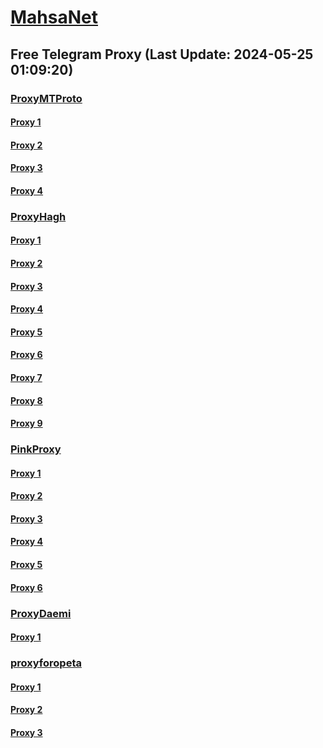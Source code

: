 
# [MahsaNet](https://t.me/mahsa_net)
## Free Telegram Proxy (Last Update: 2024-05-25 01:09:20)
### [ProxyMTProto](https://t.me/ProxyMTProto)
#### [Proxy 1](tg://proxy?server=youtube.comfacebook.combaidu.comwikipedia.orgamazon.comtwitter.cominstagram.comlinkedin.comwhatsapp.comebay.comreddit.comnetflix.comyahoo.combing.comlive.comoffice.comtiktok.compinterest.comtwitch.tvmicrosoft.comapple.comadobe.comtumdbrl.beautt-you.guru.&port=443&secret=7gAAAAAAAAAAAAAAAAAAAAB0Z2p1Lm9yZw%3D%3D)
#### [Proxy 2](tg://proxy?server=youtube.comfacebook.combaidu.comwikipedia.orgamazon.comtwitter.cominstagram.comlinkedin.comwhatsapp.comebay.comreddit.comnetflix.comyahoo.combing.comlive.comoffice.comtiktok.compinterest.comtwitch.tvmicrosoft.comapple.comadobe.comtumbrl.appthreader.guru.&port=443&secret=7gAAAAAAAAAAAAAAAAAAAAB0Z2p1Lm9yZw%3D%3D)
#### [Proxy 3](tg://proxy?server=maharatamoozi.ir.parel.style.afaridka-la.ir.tamizkaar.ir.asanvest.com.shahabedal-atian.com.donyayebacheha.ir.iranhankooktire.ir.z-arpood.com.ihit.ir.azarsanat.ir.hgs24.ir.ssiec-co.com.ibhcourses.com.turkish-persian.com.foodle.ir.mosavatzadehkala.website&port=443&secret=eeda411655b684fe87abf58ec2235e28167765622e62616c652e6972)
#### [Proxy 4](tg://proxy?server=169.150.252.104&port=4346&secret=FgMBAgABAAH8AwOG4kw63QtY2RueWVrdGFuZXQuY29tZmFyYWthdi5jb212YW4ubmFqdmEuY29tAAAAAAAAAAAAAAAAAAAAAAAAAAAAAAAAAAA)
### [ProxyHagh](https://t.me/ProxyHagh)
#### [Proxy 1](tg://proxy?server=69.197.146.180&port=443&secret=eeaa2b136ab43e64286cd737a2136ec9326170742d63656e746f732e6f7267)
#### [Proxy 2](tg://proxy?server=142.54.189.107&port=443&secret=eeaa2b136ab43e64286cd737a2136ec9326170742d63656e746f732e6f7267)
#### [Proxy 3](tg://proxy?server=50.7.87.85&port=443&secret=eeaa2b136ab43e64286cd737a2136ec9326170742d63656e746f732e6f7267)
#### [Proxy 4](tg://proxy?server=142.54.189.107&port=443&secret=eeaa2b136ab43e64286cd737a2136ec9326170742d63656e746f732e6f7267)
#### [Proxy 5](tg://proxy?server=50.7.87.85&port=443&secret=eeaa2b136ab43e64286cd737a2136ec9326170742d63656e746f732e6f7267)
#### [Proxy 6](tg://proxy?server=69.197.146.180&port=443&secret=eeaa2b136ab43e64286cd737a2136ec9326170742d63656e746f732e6f7267)
#### [Proxy 7](tg://proxy?server=142.54.189.107&port=443&secret=eeaa2b136ab43e64286cd737a2136ec9326170742d63656e746f732e6f7267)
#### [Proxy 8](tg://proxy?server=50.7.87.85&port=443&secret=eeaa2b136ab43e64286cd737a2136ec9326170742d63656e746f732e6f7267)
#### [Proxy 9](tg://proxy?server=69.197.146.180&port=443&secret=eeaa2b136ab43e64286cd737a2136ec9326170742d63656e746f732e6f7267)
### [PinkProxy](https://t.me/PinkProxy)
#### [Proxy 1](tg://proxy?server=69.197.146.182&port=443&secret=ee1603010200010001fc030386e24c3add6a7573746573746172652e636f6d)
#### [Proxy 2](tg://proxy?server=69.197.146.178&port=443&secret=ee1603010200010001fc030386e24c3add6a7573746573746172652e636f6d)
#### [Proxy 3](tg://proxy?server=69.197.146.182&port=443&secret=ee1603010200010001fc030386e24c3add6a7573746573746172652e636f6d)
#### [Proxy 4](tg://proxy?server=142.54.189.108&port=443&secret=ee1603010200010001fc030386e24c3add646f636b65722d6d6972726f722e6f7267)
#### [Proxy 5](tg://proxy?server=50.7.85.218&port=443&secret=ee1603010200010001fc030386e24c3add646f636b65722d6d6972726f722e6f7267)
#### [Proxy 6](tg://proxy?server=69.197.146.182&port=443&secret=ee1603010200010001fc030386e24c3add6a7573746573746172652e636f6d)
### [ProxyDaemi](https://t.me/ProxyDaemi)
#### [Proxy 1](tg://proxy?server=89.110.74.162&port=39&secret=FgMBAgABAAH8AwOG4kw63QtY2RueWVrdGFuZXQuY29tZmFyYWthdi5jb212YW4ubmFqdmEuY29tAAAAAAAAAAAAAAAAAAAAAAAAAAAAAAAAAAA)
### [proxyforopeta](https://t.me/proxyforopeta)
#### [Proxy 1](tg://proxy?server=185.115.161.174&port=4443&secret=FgMBAgABAAH8AwOG4kw63Q)
#### [Proxy 2](tg://proxy?server=169.150.252.104&port=4346&secret=FgMBAgABAAH8AwOG4kw63QtY2RueWVrdGFuZXQuY29tZmFyYWthdi5jb212YW4ubmFqdmEuY29tAAAAAAAAAAAAAAAAAAAAAAAAAAAAAAAAAAA)
#### [Proxy 3](tg://proxy?server=185.209.28.176&port=4443&secret=FgMBAgABAAH8AwOG4kw63Q)

    